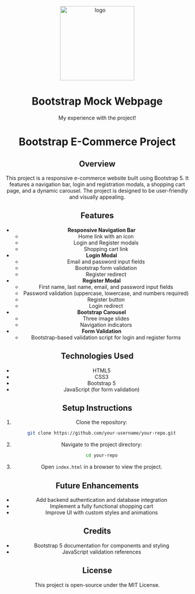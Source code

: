 <div align="center">

  <img src="https://gimgs2.nohat.cc/thumb/f/640/bootstrap-bootstrap-4-logo-png--m2i8m2A0b1K9N4A0.jpg" alt="logo" width="200" height="auto" />
  <h1>Bootstrap Mock Webpage</h1>
  
  <p>
    My experience with the project! 
  </p>
  
  
# Bootstrap E-Commerce Project

## Overview

This project is a responsive e-commerce website built using Bootstrap 5. It features a navigation bar, login and registration modals, a shopping cart page, and a dynamic carousel. The project is designed to be user-friendly and visually appealing.

## Features

- **Responsive Navigation Bar**
  - Home link with an icon
  - Login and Register modals
  - Shopping cart link
- **Login Modal**
  - Email and password input fields
  - Bootstrap form validation
  - Register redirect
- **Register Modal**
  - First name, last name, email, and password input fields
  - Password validation (uppercase, lowercase, and numbers required)
  - Register button
  - Login redirect
- **Bootstrap Carousel**
  - Three image slides
  - Navigation indicators
- **Form Validation**
  - Bootstrap-based validation script for login and register forms

## Technologies Used

- HTML5
- CSS3
- Bootstrap 5
- JavaScript (for form validation)

## Setup Instructions

1. Clone the repository:
   ```sh
   git clone https://github.com/your-username/your-repo.git
   ```
2. Navigate to the project directory:
   ```sh
   cd your-repo
   ```
3. Open `index.html` in a browser to view the project.

## Future Enhancements

- Add backend authentication and database integration
- Implement a fully functional shopping cart
- Improve UI with custom styles and animations

## Credits

- Bootstrap 5 documentation for components and styling
- JavaScript validation references

## License

This project is open-source under the MIT License.

